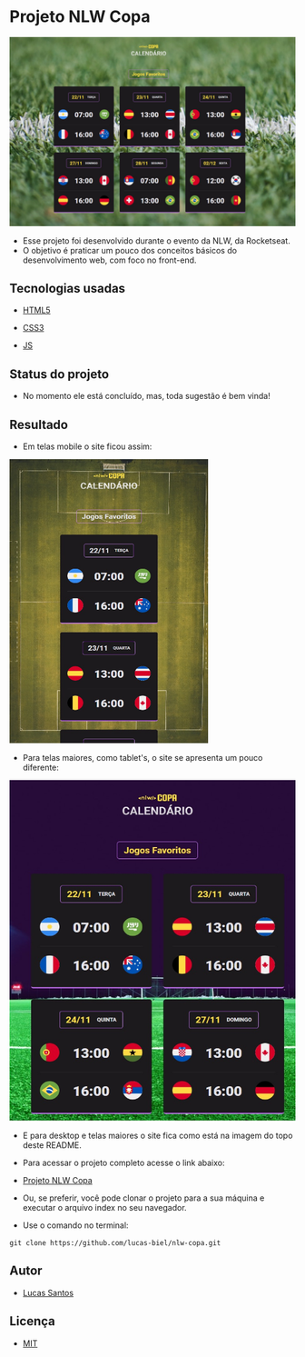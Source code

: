# Projeto NLW Copa

<img src="./assets/images/banner-desktop.jpg" alt="banner projeto" width="700">

* Esse projeto foi desenvolvido durante o evento da NLW, da Rocketseat.
* O objetivo é praticar um pouco dos conceitos básicos do desenvolvimento web, com foco no front-end.

## Tecnologias usadas

* [HTML5](https://developer.mozilla.org/pt-BR/docs/Web/HTML)

* [CSS3](https://developer.mozilla.org/pt-BR/docs/Web/CSS)

* [JS](https://developer.mozilla.org/pt-BR/docs/Web/JavaScript)

## Status do projeto

* No momento ele está concluído, mas, toda sugestão é bem vinda!

## Resultado

* Em telas mobile o site ficou assim:
<img src="./assets/images/banner-mobile.jpg" alt="banner projeto" width="350" height="500">

* Para telas maiores, como tablet's, o site se apresenta um pouco diferente:
<img src="./assets/images/banner-telas-medias.jpg" alt="banner projeto" width="550" height="600">

* E para desktop e telas maiores o site fica como está na imagem do topo deste README.

* Para acessar o projeto completo acesse o link abaixo:
* [Projeto NLW Copa](https://lucas-biel.github.io/nlw-copa/)

* Ou, se preferir, você pode clonar o projeto para a sua máquina e executar o arquivo index no seu navegador.
* Use o comando no terminal:

```
git clone https://github.com/lucas-biel/nlw-copa.git
```
  
## Autor

* [Lucas Santos](https://github.com/lucas-biel)

## Licença

* [MIT](https://github.com/lucas-biel/nlw-copa/blob/main/LICENSE)